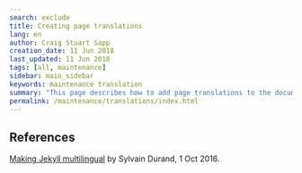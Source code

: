 ```yaml
---
search: exclude
title: Creating page translations
lang: en
author: Craig Stuart Sapp
creation_date: 11 Jun 2018
last_updated: 11 Jun 2018
tags: [all, maintenance]
sidebar: main_sidebar
keywords: maintenance translation 
summary: "This page describes how to add page translations to the documentation."
permalink: /maintenance/translations/index.html
---
```





## References ##

[Making Jekyll multilingual](https://www.sylvaindurand.org/making-jekyll-multilingual) by Sylvain Durand, 1 Oct 2016.


